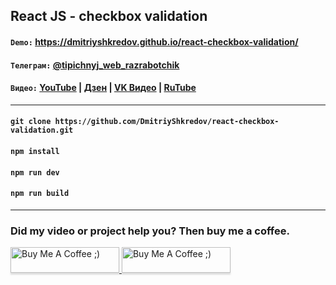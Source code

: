 ## React JS - checkbox validation

#### `Demo:` https://dmitriyshkredov.github.io/react-checkbox-validation/

#### `Телеграм:` [@tipichnyj_web_razrabotchik](https://t.me/tipichnyj_web_razrabotchik/44)

#### `Видео:` [YouTube](https://youtu.be/yGWVpauzgf8) | [Дзен](https://m.dzen.ru/video/watch/65a92e004aebb8193f8ec59a) | [VK Видео](https://vk.com/video-222570561_456239074) | [RuTube](https://rutube.ru/video/a1783d5a9c04575a1b771b7ea34476b9/)

---

#### `git clone https://github.com/DmitriyShkredov/react-checkbox-validation.git`

#### `npm install`

#### `npm run dev`

#### `npm run build`

---

### Did my video or project help you? Then buy me a coffee.

<a href="https://www.buymeacoffee.com/DmitriyShkredov" target="_blank">
  <img
    src="https://www.buymeacoffee.com/assets/img/custom_images/orange_img.png"
    alt="Buy Me A Coffee ;)"
    style="height: 41px !important;width: 174px !important;box-shadow: 0px 3px 2px 0px rgba(190, 190, 190, 0.5) !important;-webkit-box-shadow: 0px 3px 2px 0px rgba(190, 190, 190, 0.5) !important;"
  >
</a>

<a href="https://donate.qiwi.com/payin/ShkredovDmitriy" target="_blank">
  <img
    src="https://cdn.buymeacoffee.com/buttons/v2/default-yellow.png"
    alt="Buy Me A Coffee ;)"
    style="height: 41px !important;width: 174px !important;box-shadow: 0px 3px 2px 0px rgba(190, 190, 190, 0.5) !important;-webkit-box-shadow: 0px 3px 2px 0px rgba(190, 190, 190, 0.5) !important;"
  >
</a>
